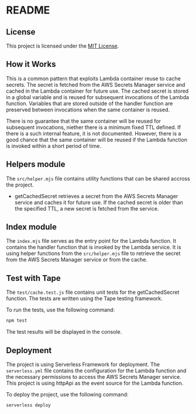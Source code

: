 # README

## License

This project is licensed under the [MIT License](https://opensource.org/licenses/MIT).

## How it Works

This is a common pattern that exploits Lambda container reuse to cache secrets. The secret is fetched from the AWS Secrets Manager service and cached in the Lambda container for future use. The cached secret is stored in a global variable and is reused for subsequent invocations of the Lambda function. Variables that are stored outside of the handler function are preserved between invocations when the same container is reused.

There is no guarantee that the same container will be reused for subsequent invocations, niether there is a minimum fixed TTL defined. If there is a such internal feature, it is not documented. However, there is a good chance that the same container will be reused if the Lambda function is invoked within a short period of time.

## Helpers module

The `src/helper.mjs` file contains utility functions that can be shared accross the project. 

- getCachedSecret retrieves a secret from the AWS Secrets Manager service and caches it for future use. If the cached secret is older than the specified TTL, a new secret is fetched from the service.

## Index module

The `index.mjs` file serves as the entry point for the Lambda function. It contains the handler function that is invoked by the Lambda service. It is using helper functions from the `src/helper.mjs` file to retrieve the secret from the AWS Secrets Manager service or from the cache.

## Test with Tape

The `test/cache.test.js` file contains unit tests for the getCachedSecret function. The tests are written using the Tape testing framework.

To run the tests, use the following command:

```bash
npm test
```

The test results will be displayed in the console.

## Deployment

The project is using Serverless Framework for deployment. The `serverless.yml` file contains the configuration for the Lambda function and the necessary permissions to access the AWS Secrets Manager service. This project is using httpApi as the event source for the Lambda function.

To deploy the project, use the following command:

```bash
serverless deploy
```
